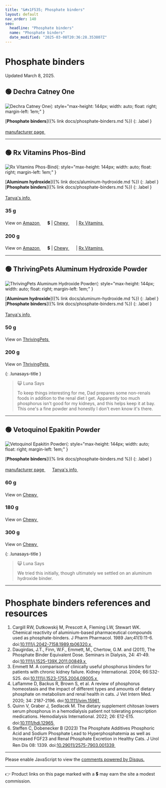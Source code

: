 ```yaml
---
title: "&#x1F535; Phosphate binders"
layout: default
nav_order: 140
seo:
  headline: "Phosphate binders"
  name: "Phosphate binders"
  date_modified: "2025-03-08T20:36:28.353807Z"
---
```


# Phosphate binders

Updated March 8, 2025.



## &#x1F7E2; Dechra Catney One

![Dechra Catney One](https://www.porus-one.com/admin/public/getimage.ashx?Image=/Files/Images/Porusone/Catney%20One/Catney-One-Available-at-your-vet.jpg&Width=1920&Height=1440&Format=webp&Quality=75&Crop=0){: style="max-height: 144px; width: auto; float: right; margin-left: 1em;" }

[**Phosphate binders**]({% link docs/phosphate-binders.md %})
{: .label }

 <a href="https://www.porus-one.com/products/catney-one" class="external" target="_blank">manufacturer page&nbsp;<svg width="18" height="18" viewBox="0 0 24 24"><use xlink:href="#svg-external-link"></use></svg></a>

* * *



## &#x1F7E2; Rx Vitamins Phos-Bind

![Rx Vitamins Phos-Bind](https://rxvitamins.com/cdn/shop/files/8926Phos-Bind35g.png?width=1220){: style="max-height: 144px; width: auto; float: right; margin-left: 1em;" }

[**Aluminum hydroxide**]({% link docs/aluminum-hydroxide.md %})
{: .label }
[**Phosphate binders**]({% link docs/phosphate-binders.md %})
{: .label }

 <a href="https://felinecrf.org/phosphorus_binders.htm#aloh_formulations" class="external" target="_blank">Tanya's info&nbsp;<svg width="18" height="18" viewBox="0 0 24 24"><use xlink:href="#svg-external-link"></use></svg></a>

### 35 g

View on <a href="https://www.amazon.com/dp/B0CX73HXPF/ref=nosim?tag=ckdcatsupplies-20" class="external" target="_blank">Amazon&nbsp;<svg width="18" height="18" viewBox="0 0 24 24"><use xlink:href="#svg-external-link"></use></svg></a> &#x1f4b2; &#124; <a href="https://www.chewy.com/dp/848134" class="external" target="_blank">Chewy&nbsp;<svg width="18" height="18" viewBox="0 0 24 24"><use xlink:href="#svg-external-link"></use></svg></a> &#124; <a href="https://rxvitamins.com/products/phos-bind-35-gm?variant=53425113006239" class="external" target="_blank">Rx Vitamins&nbsp;<svg width="18" height="18" viewBox="0 0 24 24"><use xlink:href="#svg-external-link"></use></svg></a>

### 200 g

View on <a href="https://www.amazon.com/dp/B0D2PKNP51/ref=nosim?tag=ckdcatsupplies-20" class="external" target="_blank">Amazon&nbsp;<svg width="18" height="18" viewBox="0 0 24 24"><use xlink:href="#svg-external-link"></use></svg></a> &#x1f4b2; &#124; <a href="https://www.chewy.com/dp/186061" class="external" target="_blank">Chewy&nbsp;<svg width="18" height="18" viewBox="0 0 24 24"><use xlink:href="#svg-external-link"></use></svg></a> &#124; <a href="https://rxvitamins.com/products/phos-bind-200-gm?variant=53424851189919" class="external" target="_blank">Rx Vitamins&nbsp;<svg width="18" height="18" viewBox="0 0 24 24"><use xlink:href="#svg-external-link"></use></svg></a>

* * *



## &#x1F7E2; ThrivingPets Aluminum Hydroxide Powder

![ThrivingPets Aluminum Hydroxide Powder](https://thrivingpets.com/cdn/shop/products/aloh3_50g_288x.jpg){: style="max-height: 144px; width: auto; float: right; margin-left: 1em;" }

[**Aluminum hydroxide**]({% link docs/aluminum-hydroxide.md %})
{: .label }
[**Phosphate binders**]({% link docs/phosphate-binders.md %})
{: .label }

 <a href="https://felinecrf.org/phosphorus_binders.htm#aluminium_hydroxide" class="external" target="_blank">Tanya's info&nbsp;<svg width="18" height="18" viewBox="0 0 24 24"><use xlink:href="#svg-external-link"></use></svg></a>

### 50 g

View on <a href="https://thrivingpets.com/products/thrivingpets-aluminum-hydroxide-powder-usp-50g-jar" class="external" target="_blank">ThrivingPets&nbsp;<svg width="18" height="18" viewBox="0 0 24 24"><use xlink:href="#svg-external-link"></use></svg></a>

### 200 g

View on <a href="https://thrivingpets.com/products/aluminum-hydroxide-powder-usp-200-gram-jar" class="external" target="_blank">ThrivingPets&nbsp;<svg width="18" height="18" viewBox="0 0 24 24"><use xlink:href="#svg-external-link"></use></svg></a>

{: .lunasays-title }
> &#x1F63A; Luna Says
>
> To keep things interesting for me, Dad prepares some non-renals foods in addition to the renal diet I get. Apparently too much phosphorus isn't good for my kidneys, and this helps keep it at bay. This one's a fine powder and honestly I don't even know it's there.

* * *



## &#x1F7E2; Vetoquinol Epakitin Powder

![Vetoquinol Epakitin Powder](https://www.vetoquinolusa.com/sites/us2country/files/styles/product_detail__photo_popup/public/2022-09/417361-417358-822305-epakitin-large.jpg){: style="max-height: 144px; width: auto; float: right; margin-left: 1em;" }

[**Phosphate binders**]({% link docs/phosphate-binders.md %})
{: .label }

 <a href="https://www.vetoquinolusa.com/products/epakitin" class="external" target="_blank">manufacturer page&nbsp;<svg width="18" height="18" viewBox="0 0 24 24"><use xlink:href="#svg-external-link"></use></svg></a> <a href="https://felinecrf.org/phosphorus_binders.htm#ipakitine" class="external" target="_blank">Tanya's info&nbsp;<svg width="18" height="18" viewBox="0 0 24 24"><use xlink:href="#svg-external-link"></use></svg></a>

### 60 g

View on <a href="https://www.chewy.com/dp/102188" class="external" target="_blank">Chewy&nbsp;<svg width="18" height="18" viewBox="0 0 24 24"><use xlink:href="#svg-external-link"></use></svg></a>

### 180 g

View on <a href="https://www.chewy.com/dp/102189" class="external" target="_blank">Chewy&nbsp;<svg width="18" height="18" viewBox="0 0 24 24"><use xlink:href="#svg-external-link"></use></svg></a>

### 300 g

View on <a href="https://www.chewy.com/dp/102190" class="external" target="_blank">Chewy&nbsp;<svg width="18" height="18" viewBox="0 0 24 24"><use xlink:href="#svg-external-link"></use></svg></a>

{: .lunasays-title }
> &#x1F63A; Luna Says
>
> We tried this initially, though ultimately we settled on an aluminum hydroxide binder.

* * *


# Phosphate binders references and resources

1.  Cargill RW, Dutkowskij M, Prescott A, Fleming LW, Stewart WK. Chemical reactivity of aluminium-based pharmaceutical compounds used as phosphate-binders. J Pharm Pharmacol. 1989 Jan;41(1):11-6. doi:<a href="https://doi.org/10.1111/j.2042-7158.1989.tb06320.x" class="external" target="_blank">10.1111/j.2042-7158.1989.tb06320.x&nbsp;<svg width="18" height="18" viewBox="0 0 24 24"><use xlink:href="#svg-external-link"></use></svg></a>
1.  Daugirdas, J.T., Finn, W.F., Emmett, M., Chertow, G.M. and (2011), The Phosphate Binder Equivalent Dose. Seminars in Dialysis, 24: 41-49. doi:<a href="https://doi.org/10.1111/j.1525-139X.2011.00849.x" class="external" target="_blank">10.1111/j.1525-139X.2011.00849.x&nbsp;<svg width="18" height="18" viewBox="0 0 24 24"><use xlink:href="#svg-external-link"></use></svg></a>
1.  Emmett M. A comparison of clinically useful phosphorus binders for patients with chronic kidney failure. Kidney International. 2004; 66:S32-S25. doi:<a href="https://doi.org/10.1111/j.1523-1755.2004.09005.x" class="external" target="_blank">10.1111/j.1523-1755.2004.09005.x&nbsp;<svg width="18" height="18" viewBox="0 0 24 24"><use xlink:href="#svg-external-link"></use></svg></a>
1.  Laflamme D, Backus R, Brown S, et al. A review of phosphorus homeostasis and the impact of different types and amounts of dietary phosphate on metabolism and renal health in cats. J Vet Intern Med. 2020; 34: 2187-2196. doi:<a href="https://doi.org/10.1111/jvim.15961" class="external" target="_blank">10.1111/jvim.15961&nbsp;<svg width="18" height="18" viewBox="0 0 24 24"><use xlink:href="#svg-external-link"></use></svg></a>
1.  Quinn V, Graber J, Sedlacek M. The dietary supplement chitosan lowers serum phosphorus in a hemodialysis patient not tolerating prescription medications. Hemodialysis International. 2022; 26: E12-E15. doi:<a href="https://doi.org/10.1111/hdi.12965" class="external" target="_blank">10.1111/hdi.12965&nbsp;<svg width="18" height="18" viewBox="0 0 24 24"><use xlink:href="#svg-external-link"></use></svg></a>
1.  Steffen C, Dobenecker B (2023) The Phosphate Additives Phosphoric Acid and Sodium Phosphate Lead to Hyperphosphatemia as well as Increased FGF23 and Renal Phosphate Excretion in Healthy Cats. J Urol Ren Dis 08: 1339. doi:<a href="https://doi.org/10.29011/2575-7903.001339" class="external" target="_blank">10.29011/2575-7903.001339&nbsp;<svg width="18" height="18" viewBox="0 0 24 24"><use xlink:href="#svg-external-link"></use></svg></a>

* * *

<div id="disqus_thread"></div>
<script>
    var disqus_config = function () {
      this.page.url = '{{ page.url | absolute_url }}';
      this.page.identifier = '{{ page.url | absolute_url }}';
    };
    (function() {
    var d = document, s = d.createElement('script');
    s.src = 'https://ckdcatsupplies.disqus.com/embed.js';
    s.setAttribute('data-timestamp', +new Date());
    (d.head || d.body).appendChild(s);
    })();
</script>
<noscript>Please enable JavaScript to view the <a href="https://disqus.com/?ref_noscript">comments powered by Disqus.</a></noscript>

* * *

&#x1F449; Product links on this page marked with a &#x1f4b2; may earn the site a modest commission.


<!-- Updated 2025-03-08 20:36:28.353807Z -->
